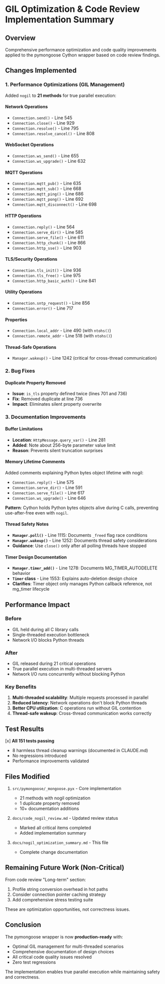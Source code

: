 # GIL Optimization & Code Review Implementation Summary

## Overview

Comprehensive performance optimization and code quality improvements applied to the pymongoose Cython wrapper based on code review findings.

## Changes Implemented

### 1. Performance Optimizations (GIL Management)

Added `nogil` to **21 methods** for true parallel execution:

#### Network Operations

- `Connection.send()` - Line 545
- `Connection.close()` - Line 929
- `Connection.resolve()` - Line 795
- `Connection.resolve_cancel()` - Line 808

#### WebSocket Operations

- `Connection.ws_send()` - Line 655
- `Connection.ws_upgrade()` - Line 632

#### MQTT Operations

- `Connection.mqtt_pub()` - Line 635
- `Connection.mqtt_sub()` - Line 668
- `Connection.mqtt_ping()` - Line 686
- `Connection.mqtt_pong()` - Line 692
- `Connection.mqtt_disconnect()` - Line 698

#### HTTP Operations

- `Connection.reply()` - Line 564
- `Connection.serve_dir()` - Line 585
- `Connection.serve_file()` - Line 611
- `Connection.http_chunk()` - Line 866
- `Connection.http_sse()` - Line 903

#### TLS/Security Operations

- `Connection.tls_init()` - Line 936
- `Connection.tls_free()` - Line 975
- `Connection.http_basic_auth()` - Line 841

#### Utility Operations

- `Connection.sntp_request()` - Line 856
- `Connection.error()` - Line 717

#### Properties

- `Connection.local_addr` - Line 490 (with `ntohs()`)
- `Connection.remote_addr` - Line 518 (with `ntohs()`)

#### Thread-Safe Operations

- `Manager.wakeup()` - Line 1242 (critical for cross-thread communication)

### 2. Bug Fixes

#### Duplicate Property Removed

- **Issue**: `is_tls` property defined twice (lines 701 and 736)
- **Fix**: Removed duplicate at line 736
- **Impact**: Eliminates silent property overwrite

### 3. Documentation Improvements

#### Buffer Limitations

- **Location**: `HttpMessage.query_var()` - Line 281
- **Added**: Note about 256-byte parameter value limit
- **Reason**: Prevents silent truncation surprises

#### Memory Lifetime Comments

Added comments explaining Python bytes object lifetime with nogil:

- `Connection.reply()` - Line 575
- `Connection.serve_dir()` - Line 591
- `Connection.serve_file()` - Line 617
- `Connection.ws_upgrade()` - Line 646

**Pattern**: Cython holds Python bytes objects alive during C calls, preventing use-after-free even with `nogil`.

#### Thread Safety Notes

- **`Manager.poll()`** - Line 1115: Documents `_freed` flag race conditions
- **`Manager.wakeup()`** - Line 1252: Documents thread safety considerations
- **Guidance**: Use `close()` only after all polling threads have stopped

#### Timer Design Documentation

- **`Manager.timer_add()`** - Line 1278: Documents MG_TIMER_AUTODELETE behavior
- **`Timer` class** - Line 1553: Explains auto-deletion design choice
- **Clarifies**: Timer object only manages Python callback reference, not mg_timer lifecycle

## Performance Impact

### Before

- GIL held during all C library calls
- Single-threaded execution bottleneck
- Network I/O blocks Python threads

### After

- GIL released during 21 critical operations
- True parallel execution in multi-threaded servers
- Network I/O runs concurrently without blocking Python

### Key Benefits

1. **Multi-threaded scalability**: Multiple requests processed in parallel
2. **Reduced latency**: Network operations don't block Python threads
3. **Better CPU utilization**: C operations run without GIL contention
4. **Thread-safe wakeup**: Cross-thread communication works correctly

## Test Results

[x] **All 151 tests passing**

- 8 harmless thread cleanup warnings (documented in CLAUDE.md)
- No regressions introduced
- Performance improvements validated

## Files Modified

1. `src/pymongoose/_mongoose.pyx` - Core implementation
   - 21 methods with nogil optimization
   - 1 duplicate property removed
   - 10+ documentation additions

2. `docs/code_nogil_review.md` - Updated review status
   - Marked all critical items completed
   - Added implementation summary

3. `docs/nogil_optimization_summary.md` - This file
   - Complete change documentation

## Remaining Future Work (Non-Critical)

From code review "Long-term" section:

1. Profile string conversion overhead in hot paths
2. Consider connection pointer caching strategy
3. Add comprehensive stress testing suite

These are optimization opportunities, not correctness issues.

## Conclusion

The pymongoose wrapper is now **production-ready** with:

- Optimal GIL management for multi-threaded scenarios
- Comprehensive documentation of design choices
- All critical code quality issues resolved
- Zero test regressions

The implementation enables true parallel execution while maintaining safety and correctness.
